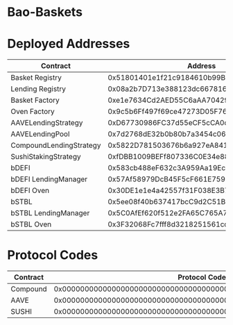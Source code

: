 # Bao-Baskets



# Deployed Addresses

Contract  	  					| Address									|Etherscan 																		|
--------------------------------| ------------------------------------------|-------------------------------------------------------------------------------|
Basket Registry  				| 0x51801401e1f21c9184610b99B978D050a374566E|[Link](https://etherscan.io/address/0x51801401e1f21c9184610b99B978D050a374566E)|
Lending Registry  				| 0x08a2b7D713e388123dc6678168656659d297d397|[Link](https://etherscan.io/address/0x08a2b7D713e388123dc6678168656659d297d397)|
Basket Factory  				| 0xe1e7634Cd2AED55C6aAA704299E735987f372b70|[Link](https://etherscan.io/address/0xe1e7634Cd2AED55C6aAA704299E735987f372b70)|
Oven Factory  					| 0x9c5b6Ff497f69ce47273D05F76fCba1b8555CD99|[Link](https://etherscan.io/address/0x9c5b6Ff497f69ce47273D05F76fCba1b8555CD99)|
AAVELendingStrategy				| 0xD67730986FC37d55eCF5cCA0d2D854f4FCf5d876|[Link](https://etherscan.io/address/0xD67730986FC37d55eCF5cCA0d2D854f4FCf5d876)|																			|	
AAVELendingPool  				| 0x7d2768dE32b0b80b7a3454c06BdAc94A69DDc7A9|[Link](https://etherscan.io/address/0x7d2768dE32b0b80b7a3454c06BdAc94A69DDc7A9)|
CompoundLendingStrategy  		| 0x5822D781503676b6a927eA841039465193CA213a|[Link](https://etherscan.io/address/0x5822D781503676b6a927eA841039465193CA213a)|
SushiStakingStrategy 	 		| 0xfDBB1009BEFf807336C0E34e88BB9fF0FE72f849|[Link](https://etherscan.io/address/0xfDBB1009BEFf807336C0E34e88BB9fF0FE72f849)|
bDEFI							| 0x583cb488eF632c3A959Aa19EcF7991731a2F728e|[Link](https://etherscan.io/address/0x583cb488eF632c3A959Aa19EcF7991731a2F728e)|
bDEFI LendingManager  			| 0x57Af58979DcB45F5cF661E759625E57647c1df5E|[Link](https://etherscan.io/address/0x57Af58979DcB45F5cF661E759625E57647c1df5E)|
bDEFI Oven  					| 0x30DE1e1e4a42557f31F038E3B77672Afd4eAF7DF|[Link](https://etherscan.io/address/0x30DE1e1e4a42557f31F038E3B77672Afd4eAF7DF)|
bSTBL							| 0x5ee08f40b637417bcC9d2C51B62F4820ec9cF5D8|[Link](https://etherscan.io/address/0x5ee08f40b637417bcC9d2C51B62F4820ec9cF5D8)|
bSTBL LendingManager  			| 0x5C0AfEf620f512e2FA65C765A72fa46f9A41C6BD|[Link](https://etherscan.io/address/0x5C0AfEf620f512e2FA65C765A72fa46f9A41C6BD)|
bSTBL Oven  					| 0x3F32068Fc7fff8d3218251561cd77EE2FefCb1A3|[Link](https://etherscan.io/address/0x3F32068Fc7fff8d3218251561cd77EE2FefCb1A3)|

# Protocol Codes

Contract  	  					| Protocol Code									                    |
--------------------------------| ------------------------------------------------------------------|
Compound 						| 0x0000000000000000000000000000000000000000000000000000000000000001|
AAVE  							| 0x0000000000000000000000000000000000000000000000000000000000000002|
SUSHI  							| 0x0000000000000000000000000000000000000000000000000000000000000003|


